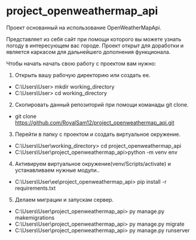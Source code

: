 # project_openweathermap_api

Проект основанный  на использование OpenWeatherMapApi.

Представляет из себя сайт при помощи которого вы можете узнать погоду в интересующем вас городе.
Проект открыт для доработки и является каркасом для дальнейшего дополнения функционала.

Чтобы начать начать свою работу с проектом вам нужно:

1. Открыть вашу рабочую директорию или создать ее.

- C:\Users\User> mkdir working_directory
- C:\Users\User> cd working_directory

2. Скопировать данный репозиторий при помощи команады git clone.

- git clone https://github.com/RoyalSam12/project_openweathermap_api.git

3. Перейти в папку с проектом и создать виртуальное окружение.

- C:\Users\User\working_directory> cd project_openweathermap_api
- C:\Users\User\project_openweathermap_api>python -m venv env 

4. Активируем виртуальное окружение(venv/Scripts/activate) и устанавливаем нужные модули..

- C:\Users\User\ee\project_openweathermap_api> pip install -r requirements.txt

5. Делаем миграции и запускам сервер.

- C:\Users\User\project_openweathermap_api> py manage.py makemigrations 
- C:\Users\User\project_openweathermap_api> py manage.py migrate
- C:\Users\User\project_openweathermap_api> py manage.py runserver
